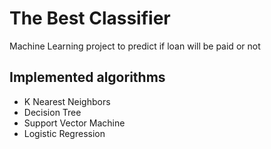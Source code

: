 # The Best Classifier

Machine Learning project to predict if loan will be paid or not 

## Implemented algorithms
* K Nearest Neighbors
* Decision Tree
* Support Vector Machine
* Logistic Regression

``` Python 3.6
```
